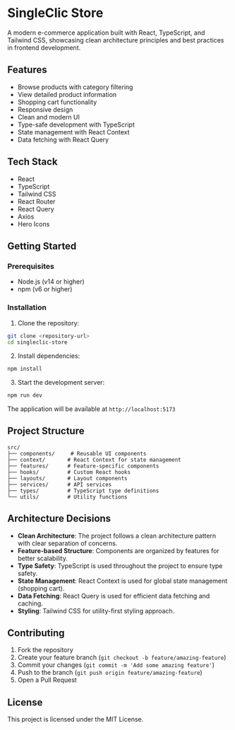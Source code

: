 # SingleClic Store

A modern e-commerce application built with React, TypeScript, and Tailwind CSS, showcasing clean architecture principles and best practices in frontend development.

## Features

- Browse products with category filtering
- View detailed product information
- Shopping cart functionality
- Responsive design
- Clean and modern UI
- Type-safe development with TypeScript
- State management with React Context
- Data fetching with React Query

## Tech Stack

- React
- TypeScript
- Tailwind CSS
- React Router
- React Query
- Axios
- Hero Icons

## Getting Started

### Prerequisites

- Node.js (v14 or higher)
- npm (v6 or higher)

### Installation

1. Clone the repository:
```bash
git clone <repository-url>
cd singleclic-store
```

2. Install dependencies:
```bash
npm install
```

3. Start the development server:
```bash
npm run dev
```

The application will be available at `http://localhost:5173`

## Project Structure

```
src/
├── components/     # Reusable UI components
├── context/       # React Context for state management
├── features/      # Feature-specific components
├── hooks/         # Custom React hooks
├── layouts/       # Layout components
├── services/      # API services
├── types/         # TypeScript type definitions
└── utils/         # Utility functions
```

## Architecture Decisions

- **Clean Architecture**: The project follows a clean architecture pattern with clear separation of concerns.
- **Feature-based Structure**: Components are organized by features for better scalability.
- **Type Safety**: TypeScript is used throughout the project to ensure type safety.
- **State Management**: React Context is used for global state management (shopping cart).
- **Data Fetching**: React Query is used for efficient data fetching and caching.
- **Styling**: Tailwind CSS for utility-first styling approach.

## Contributing

1. Fork the repository
2. Create your feature branch (`git checkout -b feature/amazing-feature`)
3. Commit your changes (`git commit -m 'Add some amazing feature'`)
4. Push to the branch (`git push origin feature/amazing-feature`)
5. Open a Pull Request

## License

This project is licensed under the MIT License.

